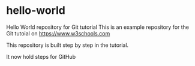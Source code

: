 # hello-world
Hello World repository for Git tutorial
This is an example repository for the Git tutoial on https://www.w3schools.com

This repository is built step by step in the tutorial.

It now hold steps for GitHub
